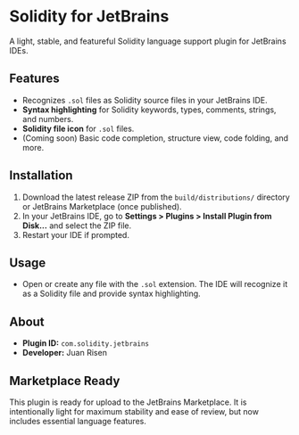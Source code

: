 # Solidity for JetBrains

A light, stable, and featureful Solidity language support plugin for JetBrains IDEs.

## Features
- Recognizes `.sol` files as Solidity source files in your JetBrains IDE.
- **Syntax highlighting** for Solidity keywords, types, comments, strings, and numbers.
- **Solidity file icon** for `.sol` files.
- (Coming soon) Basic code completion, structure view, code folding, and more.

## Installation
1. Download the latest release ZIP from the `build/distributions/` directory or JetBrains Marketplace (once published).
2. In your JetBrains IDE, go to **Settings > Plugins > Install Plugin from Disk...** and select the ZIP file.
3. Restart your IDE if prompted.

## Usage
- Open or create any file with the `.sol` extension. The IDE will recognize it as a Solidity file and provide syntax highlighting.

## About
- **Plugin ID:** `com.solidity.jetbrains`
- **Developer:** Juan Risen

## Marketplace Ready
This plugin is ready for upload to the JetBrains Marketplace. It is intentionally light for maximum stability and ease of review, but now includes essential language features. 
